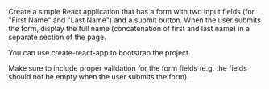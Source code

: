 Create a simple React application that has a form with two input fields (for "First Name" and "Last Name") and a submit button.
When the user submits the form, display the full name (concatenation of first and last name) in a separate section of the page.

You can use create-react-app to bootstrap the project.

Make sure to include proper validation for the form fields (e.g. the fields should not be empty when the user submits the form).
